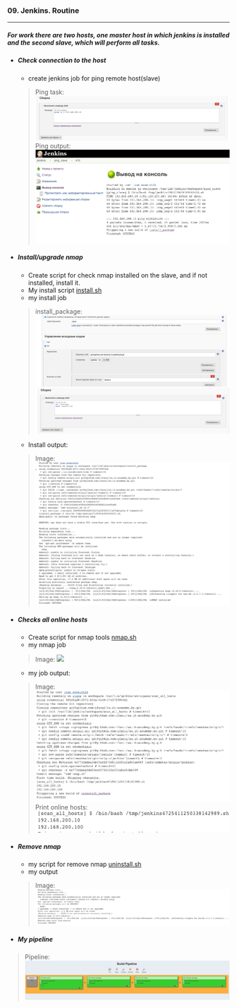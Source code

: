 ### 09. Jenkins. Routine
--------
##### For work there are two hosts, one master host in which jenkins is installed and the second slave, which will perform all tasks.
- ##### Check connection to the host
  - create jenkins job for ping remote host(slave)
  > Ping task:
  ![](https://github.com/ifanui/sa.it-academy.by/blob/m-sa2-06-19/Ivan_Evseichik/09.Jenkins.Routine/images/ping_host.png)
  > Ping output:
  ![](https://github.com/ifanui/sa.it-academy.by/blob/m-sa2-06-19/Ivan_Evseichik/09.Jenkins.Routine/images/ping2.png)
 - ##### Install/upgrade nmap
   - Create script for check nmap installed on the slave, and if not installed, install it.
   - My install script [install.sh](https://github.com/ifanui/sa.it-academy.by/blob/m-sa2-06-19/Ivan_Evseichik/09.Jenkins.Routine/scripts/install.sh)
   -  my install job
   > install_package:
   ![](https://github.com/ifanui/sa.it-academy.by/blob/m-sa2-06-19/Ivan_Evseichik/09.Jenkins.Routine/images/install1.png)
   ![](https://github.com/ifanui/sa.it-academy.by/blob/m-sa2-06-19/Ivan_Evseichik/09.Jenkins.Routine/images/install2.png)
   - Install output:
   > Image:
   ![](https://github.com/ifanui/sa.it-academy.by/blob/m-sa2-06-19/Ivan_Evseichik/09.Jenkins.Routine/images/install_out.png)
 - ##### Checks all online hosts
   - Create script for nmap tools [nmap.sh](https://github.com/ifanui/sa.it-academy.by/blob/m-sa2-06-19/Ivan_Evseichik/09.Jenkins.Routine/scripts/nmap.sh)
   - my nmap job
   > Image:
   ![](https://github.com/ifanui/sa.it-academy.by/blob/m-sa2-06-19/Ivan_Evseichik/09.%20Jenkins.Routine/images/scan_job.png)
   - my job output:
   > Image:
   ![](https://github.com/ifanui/sa.it-academy.by/blob/m-sa2-06-19/Ivan_Evseichik/09.Jenkins.Routine/images/scan_all_hosts.png)
   > Print online hosts:
   ![](https://github.com/ifanui/sa.it-academy.by/blob/m-sa2-06-19/Ivan_Evseichik/09.Jenkins.Routine/images/print_all_hosts.png)
 - ##### Remove nmap
   - my script for remove nmap [uninstall.sh](https://github.com/ifanui/sa.it-academy.by/blob/m-sa2-06-19/Ivan_Evseichik/09.Jenkins.Routine/scripts/uninstall.sh)
   - my output
   > Image:
   ![](https://github.com/ifanui/sa.it-academy.by/blob/m-sa2-06-19/Ivan_Evseichik/09.Jenkins.Routine/images/uninstall.png)
 - ##### My pipeline
 > Pipeline:
 ![](https://github.com/ifanui/sa.it-academy.by/blob/m-sa2-06-19/Ivan_Evseichik/09.Jenkins.Routine/images/pipeline.png)
